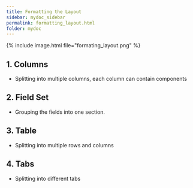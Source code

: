 ```yaml
---
title: Formatting the Layout
sidebar: mydoc_sidebar
permalink: formatting_layout.html
folder: mydoc
---
```


{% include image.html file="formating_layout.png" %}

## 1. Columns
* Splitting into multiple columns, each column can contain components

## 2. Field Set
* Grouping the fields into one section.

## 3. Table
* Splitting into multiple rows and columns

## 4. Tabs
* Splitting into different tabs
